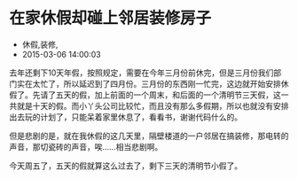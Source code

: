 # 在家休假却碰上邻居装修房子
- 休假,装修,
- 2015-03-06 14:00:03

去年还剩下10天年假，按照规定，需要在今年三月份前休完，但是三月份我们部门实在太忙了，所以延迟到了四月份。三月份的东西刚一忙完，这边就开始安排休假了。先请了五天的假，加上前面的一个周末，和后面的一个清明节三天假，这一共就是十天的假。而小丫头公司比较忙，而且没有那么多假期，所以也就没有安排出去玩的计划了，只能呆着家里休息了，看看书，谢谢代码什么的。


但是悲剧的是，就在我休假的这几天里，隔壁楼道的一户邻居在搞装修，那电转的声音，那切瓷砖的声音，唉……相当悲剧啊。

今天周五了，五天的假就算这么过去了，剩下三天的清明节小假了。
